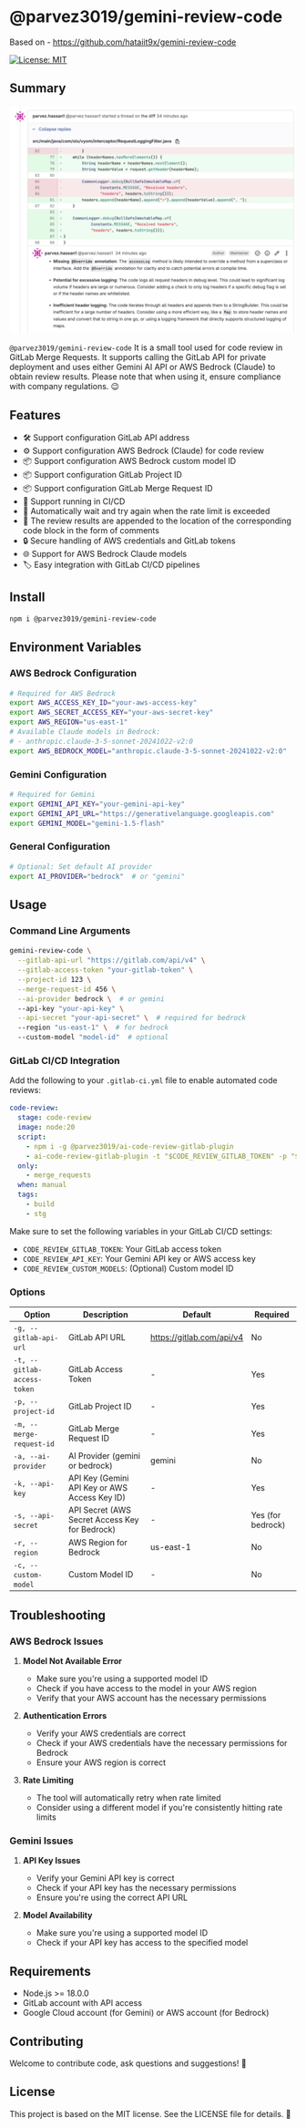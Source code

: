 # @parvez3019/gemini-review-code

Based on - https://github.com/hataiit9x/gemini-review-code

[![License: MIT](https://img.shields.io/badge/License-MIT-yellow.svg)](https://opensource.org/licenses/MIT)

## Summary

![](preview.png)

`@parvez3019/gemini-review-code` It is a small tool used for code review in GitLab Merge Requests. It supports calling the GitLab API for private 
deployment and uses either Gemini AI API or AWS Bedrock (Claude) to obtain review results. Please note that when using it, ensure compliance with company regulations. 😉


## Features

- 🛠️ Support configuration GitLab API address
- ⚙️ Support configuration AWS Bedrock (Claude) for code review
- 📦 Support configuration AWS Bedrock custom model ID
- 📦 Support configuration GitLab Project ID
- 📦 Support configuration GitLab Merge Request ID
- 🚀 Support running in CI/CD
- 🚦 Automatically wait and try again when the rate limit is exceeded
- 💬 The review results are appended to the location of the corresponding code block in the form of comments
- 🔒 Secure handling of AWS credentials and GitLab tokens
- 🌐 Support for AWS Bedrock Claude models
- 🏷️ Easy integration with GitLab CI/CD pipelines


## Install

```sh
npm i @parvez3019/gemini-review-code
```

## Environment Variables

### AWS Bedrock Configuration
```bash
# Required for AWS Bedrock
export AWS_ACCESS_KEY_ID="your-aws-access-key"
export AWS_SECRET_ACCESS_KEY="your-aws-secret-key"
export AWS_REGION="us-east-1"
# Available Claude models in Bedrock:
# - anthropic.claude-3-5-sonnet-20241022-v2:0
export AWS_BEDROCK_MODEL="anthropic.claude-3-5-sonnet-20241022-v2:0"
```

### Gemini Configuration
```bash
# Required for Gemini
export GEMINI_API_KEY="your-gemini-api-key"
export GEMINI_API_URL="https://generativelanguage.googleapis.com"
export GEMINI_MODEL="gemini-1.5-flash"
```

### General Configuration
```bash
# Optional: Set default AI provider
export AI_PROVIDER="bedrock"  # or "gemini"
```

## Usage

### Command Line Arguments

```bash
gemini-review-code \
  --gitlab-api-url "https://gitlab.com/api/v4" \
  --gitlab-access-token "your-gitlab-token" \
  --project-id 123 \
  --merge-request-id 456 \
  --ai-provider bedrock \  # or gemini
  --api-key "your-api-key" \
  --api-secret "your-api-secret" \  # required for bedrock
  --region "us-east-1" \  # for bedrock
  --custom-model "model-id"  # optional
```

### GitLab CI/CD Integration

Add the following to your `.gitlab-ci.yml` file to enable automated code reviews:

```yaml
code-review:
  stage: code-review
  image: node:20
  script:
    - npm i -g @parvez3019/ai-code-review-gitlab-plugin
    - ai-code-review-gitlab-plugin -t "$CODE_REVIEW_GITLAB_TOKEN" -p "$CI_MERGE_REQUEST_PROJECT_ID" -m "$CI_MERGE_REQUEST_IID" -a bedrock -k "$AWS_ACCESS_KEY_ID" -s "$AWS_SECRET_ACCESS_KEY" -r "us-east-1" -c "anthropic.claude-3-5-sonnet-20241022-v2:0"
  only:
    - merge_requests
  when: manual
  tags:
    - build
    - stg
```

Make sure to set the following variables in your GitLab CI/CD settings:
- `CODE_REVIEW_GITLAB_TOKEN`: Your GitLab access token
- `CODE_REVIEW_API_KEY`: Your Gemini API key or AWS access key
- `CODE_REVIEW_CUSTOM_MODELS`: (Optional) Custom model ID

### Options

| Option | Description | Default | Required |
|--------|-------------|---------|----------|
| `-g, --gitlab-api-url` | GitLab API URL | https://gitlab.com/api/v4 | No |
| `-t, --gitlab-access-token` | GitLab Access Token | - | Yes |
| `-p, --project-id` | GitLab Project ID | - | Yes |
| `-m, --merge-request-id` | GitLab Merge Request ID | - | Yes |
| `-a, --ai-provider` | AI Provider (gemini or bedrock) | gemini | No |
| `-k, --api-key` | API Key (Gemini API Key or AWS Access Key ID) | - | Yes |
| `-s, --api-secret` | API Secret (AWS Secret Access Key for Bedrock) | - | Yes (for bedrock) |
| `-r, --region` | AWS Region for Bedrock | us-east-1 | No |
| `-c, --custom-model` | Custom Model ID | - | No |

## Troubleshooting

### AWS Bedrock Issues

1. **Model Not Available Error**
   - Make sure you're using a supported model ID
   - Check if you have access to the model in your AWS region
   - Verify that your AWS account has the necessary permissions

2. **Authentication Errors**
   - Verify your AWS credentials are correct
   - Check if your AWS credentials have the necessary permissions for Bedrock
   - Ensure your AWS region is correct

3. **Rate Limiting**
   - The tool will automatically retry when rate limited
   - Consider using a different model if you're consistently hitting rate limits

### Gemini Issues

1. **API Key Issues**
   - Verify your Gemini API key is correct
   - Check if your API key has the necessary permissions
   - Ensure you're using the correct API URL

2. **Model Availability**
   - Make sure you're using a supported model ID
   - Check if your API key has access to the specified model

## Requirements

- Node.js >= 18.0.0
- GitLab account with API access
- Google Cloud account (for Gemini) or AWS account (for Bedrock)

## Contributing

Welcome to contribute code, ask questions and suggestions! 👏

## License

This project is based on the MIT license. See the LICENSE file for details. 📜